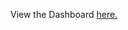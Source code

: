 View the Dashboard [here.](https://public.tableau.com/app/profile/arnesh.guru/viz/Covid_Forecast_17205316953900/Dashboard1)
